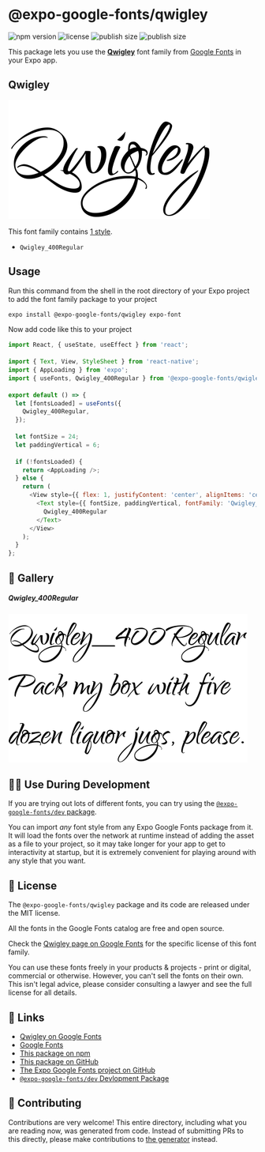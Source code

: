# @expo-google-fonts/qwigley

![npm version](https://flat.badgen.net/npm/v/@expo-google-fonts/qwigley)
![license](https://flat.badgen.net/github/license/expo/google-fonts)
![publish size](https://flat.badgen.net/packagephobia/install/@expo-google-fonts/qwigley)
![publish size](https://flat.badgen.net/packagephobia/publish/@expo-google-fonts/qwigley)

This package lets you use the [**Qwigley**](https://fonts.google.com/specimen/Qwigley) font family from [Google Fonts](https://fonts.google.com/) in your Expo app.

## Qwigley

![Qwigley](./font-family.png)

This font family contains [1 style](#-gallery).

- `Qwigley_400Regular`

## Usage

Run this command from the shell in the root directory of your Expo project to add the font family package to your project
```sh
expo install @expo-google-fonts/qwigley expo-font
```

Now add code like this to your project
```js
import React, { useState, useEffect } from 'react';

import { Text, View, StyleSheet } from 'react-native';
import { AppLoading } from 'expo';
import { useFonts, Qwigley_400Regular } from '@expo-google-fonts/qwigley';

export default () => {
  let [fontsLoaded] = useFonts({
    Qwigley_400Regular,
  });

  let fontSize = 24;
  let paddingVertical = 6;

  if (!fontsLoaded) {
    return <AppLoading />;
  } else {
    return (
      <View style={{ flex: 1, justifyContent: 'center', alignItems: 'center' }}>
        <Text style={{ fontSize, paddingVertical, fontFamily: 'Qwigley_400Regular' }}>
          Qwigley_400Regular
        </Text>
      </View>
    );
  }
};

```

## 🔡 Gallery

##### Qwigley_400Regular
![Qwigley_400Regular](./Qwigley_400Regular.ttf.png)


## 👩‍💻 Use During Development

If you are trying out lots of different fonts, you can try using the [`@expo-google-fonts/dev` package](https://github.com/expo/google-fonts/tree/master/font-packages/dev#readme).

You can import *any* font style from any Expo Google Fonts package from it. It will load the fonts
over the network at runtime instead of adding the asset as a file to your project, so it may take longer
for your app to get to interactivity at startup, but it is extremely convenient
for playing around with any style that you want.

## 📖 License

The `@expo-google-fonts/qwigley` package and its code are released under the MIT license.

All the fonts in the Google Fonts catalog are free and open source.

Check the [Qwigley page on Google Fonts](https://fonts.google.com/specimen/Qwigley) for the specific license of this font family.

You can use these fonts freely in your products & projects - print or digital, commercial or otherwise. However, you can't sell the fonts on their own. This isn't legal advice, please consider consulting a lawyer and see the full license for all details.

## 🔗 Links

- [Qwigley on Google Fonts](https://fonts.google.com/specimen/Qwigley)
- [Google Fonts](https://fonts.google.com/)
- [This package on npm](https://www.npmjs.com/package/@expo-google-fonts/qwigley)
- [This package on GitHub](https://github.com/expo/google-fonts/tree/master/font-packages/qwigley)
- [The Expo Google Fonts project on GitHub](https://github.com/expo/google-fonts)
- [`@expo-google-fonts/dev` Devlopment Package](https://github.com/expo/google-fonts/tree/master/font-packages/dev)

## 🤝 Contributing

Contributions are very welcome! This entire directory, including what you are reading now, was generated from code. Instead of submitting PRs to this directly, please make contributions to [the generator](https://github.com/expo/google-fonts/tree/master/packages/generator) instead.
